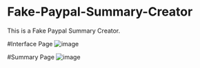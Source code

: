# Fake-Paypal-Summary-Creator
This is a Fake Paypal Summary Creator.

#Interface Page
![image](https://github.com/aditeyapatakoti/Fake-Paypal-Summary-Creator/assets/83433323/3418b0ba-d58f-4cde-8f94-d879345e1fa4)

#Summary Page
![image](https://github.com/aditeyapatakoti/Fake-Paypal-Summary-Creator/assets/83433323/b74034e2-ed95-4292-a493-a682064aa042)
